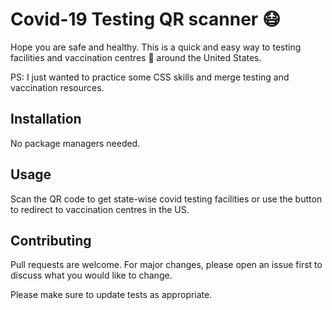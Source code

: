 # Covid-19 Testing QR scanner 😷

Hope you are safe and healthy. This is a quick and easy way to testing facilities and vaccination centres 💉 around the United States. 

PS: I just wanted to practice some CSS skills and merge testing and vaccination resources.

## Installation

No package managers needed.

## Usage

Scan the QR code to get state-wise covid testing facilities or use the button to redirect to vaccination centres in the US. 

## Contributing
Pull requests are welcome. For major changes, please open an issue first to discuss what you would like to change.

Please make sure to update tests as appropriate.

